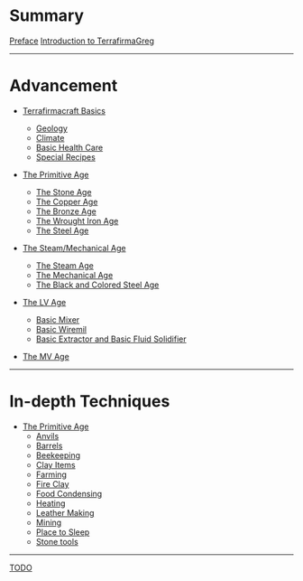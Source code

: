 # Summary
[Preface]()
[Introduction to TerrafirmaGreg](./20250219122135.md)

---
# Advancement
- [Terrafirmacraft Basics](./in-depth-topics/tfc-basics/20250219122225.md)
    - [Geology](./in-depth-topics/tfc-basics/20250306152352.md)
    - [Climate](./in-depth-topics/tfc-basics/20250306152421.md)
    - [Basic Health Care](./in-depth-topics/tfc-basics/20250306152451.md)
    - [Special Recipes](./in-depth-topics/tfc-basics/20250308173354.md)

- [The Primitive Age](./advancements/primitive-age/20250225014717.md)
    - [The Stone Age](./advancements/primitive-age/20250310171200.md)
    - [The Copper Age](./advancements/primitive-age/20250310171303.md)
    - [The Bronze Age](./advancements/primitive-age/20250310171342.md)
    - [The Wrought Iron Age](./advancements/primitive-age/20250310171355.md)
    - [The Steel Age](./advancements/primitive-age/20250310171533.md)

- [The Steam/Mechanical Age]()
    - [The Steam Age]()
    - [The Mechanical Age]()
    - [The Black and Colored Steel Age]()

- [The LV Age]()
    - [Basic Mixer]()
    - [Basic Wiremil]()
    - [Basic Extractor and Basic Fluid Solidifier]()

- [The MV Age]()

---
# In-depth Techniques
- [The Primitive Age]()
    - [Anvils](./in-depth-topics/primitive-age/20250310130131.md)
    - [Barrels](./in-depth-topics/primitive-age/20250309014151.md)
    - [Beekeeping]()
    - [Clay Items](./in-depth-topics/primitive-age/20250308175403.md)
    - [Farming]()
    - [Fire Clay](./in-depth-topics/primitive-age/20250308163610.md)
    - [Food Condensing]()
    - [Heating](./in-depth-topics/primitive-age/20250309022123.md)
    - [Leather Making]()
    - [Mining](./in-depth-topics/primitive-age/20250317130259.md)
    - [Place to Sleep](./in-depth-topics/primitive-age/20250307015405.md)
    - [Stone tools](./in-depth-topics/primitive-age/20250306153529.md)

---

[TODO](./20250224234940.md)